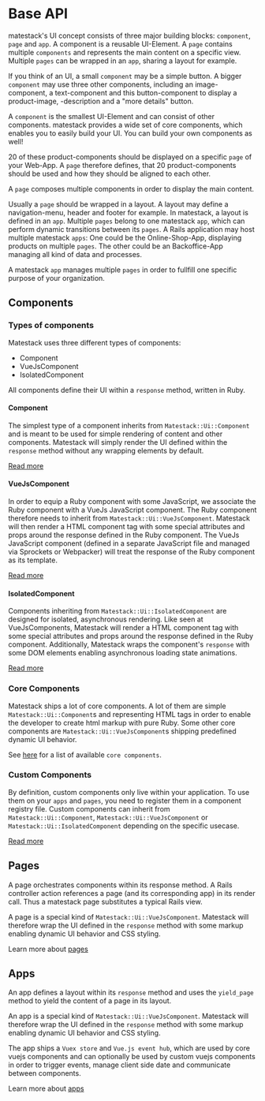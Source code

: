 # Base API

matestack's UI concept consists of three major building blocks: `component`, `page` and `app`.
A component is a reusable UI-Element. A `page` contains multiple `components`
and represents the main content on a specific view. Multiple
`pages` can be wrapped in an `app`, sharing a layout for example.

If you think of an UI, a small `component` may be a simple button. A bigger `component` may
use three other components, including an image-component, a text-component and this
button-component to display a product-image, -description and a "more details" button.

A `component` is the smallest UI-Element and can consist of other components. matestack
provides a wide set of core components, which enables you to easily build your UI.
You can build your own components as well!

20 of these product-components should be displayed on a specific `page` of your Web-App.
A `page` therefore defines, that 20 product-components should be used and how they should
be aligned to each other.

A `page` composes multiple components in order to display the main content.

Usually a `page` should be wrapped in a layout. A layout may define a navigation-menu,
header and footer for example. In matestack, a layout is defined in an `app`. Multiple
`pages` belong to one matestack `app`, which can perform dynamic transitions
between its `pages`. A Rails application may host multiple matestack `apps`: One could
be the Online-Shop-App, displaying products on multiple `pages`. The other could be
an Backoffice-App managing all kind of data and processes.

A matestack `app` manages multiple `pages` in order to fullfill one specific purpose of your organization.

## Components

### Types of components

Matestack uses three different types of components:

* Component
* VueJsComponent
* IsolatedComponent

All components define their UI within a `response` method, written in Ruby.

#### Component

The simplest type of a component inherits from `Matestack::Ui::Component` and is
meant to be used for simple rendering of content and other components. Matestack
will simply render the UI defined within the `response` method without any
wrapping elements by default.

[Read more](/docs/api/000-base/component.md)

#### VueJsComponent

In order to equip a Ruby component with some JavaScript, we associate
the Ruby component with a VueJs JavaScript component. The Ruby component therefore needs to inherit
from `Matestack::Ui::VueJsComponent`. Matestack will then render a HTML component
tag with some special attributes and props around the response defined in the
Ruby component. The VueJs JavaScript component (defined in a separate JavaScript file and
managed via Sprockets or Webpacker) will treat the response of the Ruby
component as its template.

[Read more](/docs/api/000-base/vue_js_component.md)

#### IsolatedComponent

Components inheriting from `Matestack::Ui::IsolatedComponent` are designed for
isolated, asynchronous rendering. Like seen at VueJsComponents, Matestack will
render a HTML component tag with some special attributes and props around the
response defined in the Ruby component. Additionally, Matestack wraps the
component's `response` with some DOM elements enabling asynchronous loading
state animations.

[Read more](/docs/api/000-base/isolated_component.md)

### Core Components

Matestack ships a lot of core components. A lot of them are simple `Matestack::Ui::Component`s
and representing HTML tags in order to enable the developer to create html markup
with pure Ruby. Some other core components are `Matestack::Ui::VueJsComponent`s shipping
predefined dynamic UI behavior.

See [here](/docs/api/100-components/core/README.md) for a list of available `core components`.

### Custom Components

By definition, custom components only live within your application.
To use them on your `apps` and `pages`, you need to register them in a component
registry file. Custom components can inherit from `Matestack::Ui::Component`,
`Matestack::Ui::VueJsComponent` or `Matestack::Ui::IsolatedComponent` depending on
the specific usecase.

[Read more](/docs/api/100-components/custom/README.md)

## Pages

A page orchestrates components within its response method. A Rails controller
action references a page (and its corresponding app) in its render call. Thus a
matestack page substitutes a typical Rails view.

A page is a special kind of `Matestack::Ui::VueJsComponent`. Matestack will
therefore wrap the UI defined in the `response` method with some markup enabling
dynamic UI behavior and CSS styling.

Learn more about [pages](/docs/api/000-base/page.md)

## Apps

An app defines a layout within its `response` method and uses the `yield_page`
method to yield the content of a page in its layout.

An app is a special kind of `Matestack::Ui::VueJsComponent`. Matestack will
therefore wrap the UI defined in the `response` method with some markup enabling
dynamic UI behavior and CSS styling.

The app ships a `Vuex store` and `Vue.js event hub`, which are used by core vuejs
components and can optionally be used by custom vuejs components in order to
trigger events, manage client side date and communicate between components.

Learn more about [apps](/docs/api/000-base/app.md)
